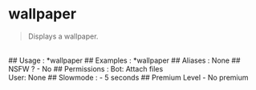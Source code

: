 # wallpaper

> Displays a wallpaper.

<br>
## Usage :
*wallpaper
## Examples :
*wallpaper
## Aliases :
None
## NSFW ?
- No
## Permissions :
Bot: Attach files
<br>
User: None
## Slowmode :
- 5 seconds
## Premium Level
- No premium